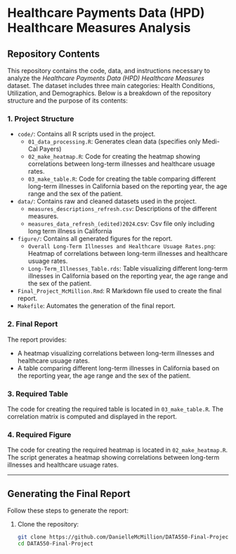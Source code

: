 # Healthcare Payments Data (HPD) Healthcare Measures Analysis

## Repository Contents
This repository contains the code, data, and instructions necessary to analyze the *Healthcare Payments Data (HPD) Healthcare Measures* dataset. The dataset includes three main categories: Health Conditions, Utilization, and Demographics. Below is a breakdown of the repository structure and the purpose of its contents:


### 1. **Project Structure**
- `code/`: Contains all R scripts used in the project.
  - `01_data_processing.R`: Generates clean data (specifies only Medi-Cal Payers)
  - `02_make_heatmap.R`: Code for creating the heatmap showing correlations between long-term illnesses and healthcare usuage rates.
  - `03_make_table.R`: Code for creating the table comparing different long-term illnesses in California based on the reporting year, the age range and the sex of the patient.
- `data/`: Contains raw and cleaned datasets used in the project.
  - `measures_descriptions_refresh.csv`: Descriptions of the different measures.
  - `measures_data_refresh_(edited)2024`.csv: Csv file only including long term illness in California
- `figure/`: Contains all generated figures for the report.
  - `Overall Long-Term Illnesses and Healthcare Usuage Rates.png`: Heatmap of correlations between long-term illnesses and healthcare usuage rates.
  - `Long-Term_Illnesses_Table.rds`: Table visualizing different long-term illnesses in California based on the reporting year, the age range and the sex of the patient.
- `Final_Project_McMillion.Rmd`: R Markdown file used to create the final report.
- `Makefile`: Automates the generation of the final report.

### 2. **Final Report**
The report provides:
- A heatmap visualizing correlations between long-term illnesses and healthcare usuage rates.
- A table comparing different long-term illnesses in California based on the reporting year, the age range and the sex of the patient.
  
### 3. **Required Table**
The code for creating the required table is located in `03_make_table.R`. The correlation matrix is computed and displayed in the report.

### 4. **Required Figure**
The code for creating the required heatmap is located in `02_make_heatmap.R`. The script generates a heatmap showing correlations between long-term illnesses and healthcare usuage rates.

---

## Generating the Final Report
Follow these steps to generate the report:

1. Clone the repository:
   ```bash
   git clone https://github.com/DanielleMcMillion/DATA550-Final-Project.git
   cd DATA550-Final-Project
